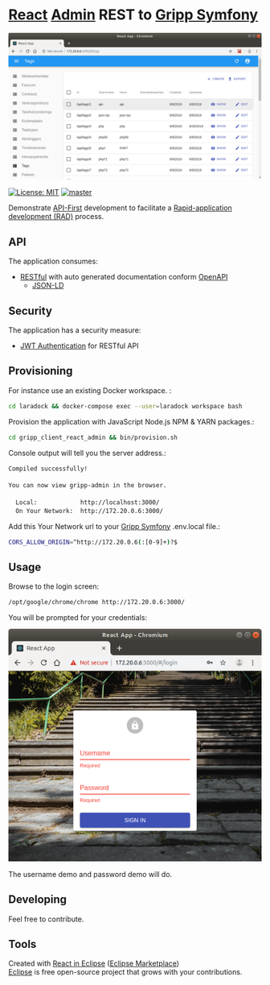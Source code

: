 # [React](https://reactjs.org/) [Admin](https://marmelab.com/react-admin/) REST to [Gripp Symfony](https://github.com/noud/gripp_symfony/blob/master/README.md)

![React Admin REST to Gripp API](./docs/gripp_client_react_admin.png?raw=true "React Admin REST to Gripp API")

[![License: MIT](https://img.shields.io/badge/License-MIT-blue.svg)](https://raw.githubusercontent.com/noud/gripp_api/master/LICENSE)
[![master](https://img.shields.io/badge/current-dev-aa11ff.svg)](https://github.com/noud/react-admin-rest-gripp/releases)

Demonstrate [API-First](https://swagger.io/resources/articles/adopting-an-api-first-approach/) development to facilitate a [Rapid-application development (RAD)](https://en.wikipedia.org/wiki/Rapid_application_development) process.

## API

The application consumes:
* [RESTful](https://en.wikipedia.org/wiki/Representational_state_transfer) with auto generated documentation conform [OpenAPI](https://swagger.io/specification/)
    * [JSON-LD](https://json-ld.org/)

## Security

The application has a security measure:
* [JWT Authentication](https://jwt.io/) for RESTful API

## Provisioning

For instance use an existing Docker workspace. :
```bash
cd laradock && docker-compose exec --user=laradock workspace bash
```
Provision the application with JavaScript Node.js NPM & YARN packages.:
```bash
cd gripp_client_react_admin && bin/provision.sh
```
Console output will tell you the server address.:
```bash
Compiled successfully!

You can now view gripp-admin in the browser.

  Local:            http://localhost:3000/
  On Your Network:  http://172.20.0.6:3000/
```
Add this Your Network url to your [Gripp Symfony](https://github.com/noud/gripp_symfony/blob/master/README.md) .env.local file.:
```bash
CORS_ALLOW_ORIGIN=^http://172.20.0.6(:[0-9]+)?$
```
## Usage


Browse to the login screen:
```bash
/opt/google/chrome/chrome http://172.20.0.6:3000/
```
You will be prompted for your credentials:

![Login](./docs/gripp_client_react_admin_login.png?raw=true "Login")

The username demo and password demo will do.

## Developing

Feel free to contribute.

## Tools

Created with [React in Eclipse](https://www.genuitec.com/tech/react-in-eclipse) ([Eclipse Marketplace](https://marketplace.eclipse.org/content/react-codemix))   
[Eclipse](https://www.eclipse.org/) is free open-source project that grows with your contributions.